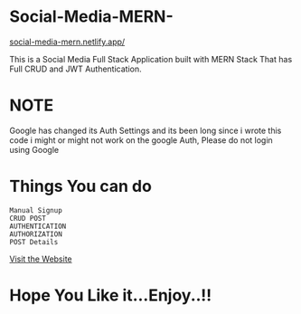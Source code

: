# Social-Media-MERN-

[social-media-mern.netlify.app/](https://social-media-mern.netlify.app/posts)

This is a Social Media Full Stack Application built with MERN Stack That has Full CRUD and JWT Authentication. 

# NOTE
Google has changed its Auth Settings and its been long since i wrote this code i might or might not work on the google Auth, Please do not login using Google

# Things You can do
```
Manual Signup
CRUD POST
AUTHENTICATION
AUTHORIZATION
POST Details
```

[Visit the Website](https://social-media-mern.netlify.app/posts)

# Hope You Like it...Enjoy..!!
